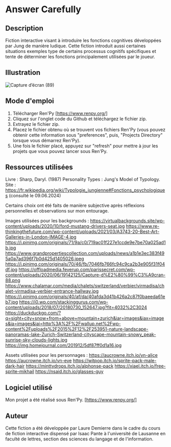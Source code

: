 # Answer Carefully

## Description
Fiction interactive visant à introduire les fonctions cognitives développées par Jung de manière ludique. Cette fiction introduit aussi certaines situations exemples type de certains processus cognitifs spécifiques et tente de déterminer les fonctions principalement utilisées par le joueur.

## Illustration

![Capture d’écran (89)](https://github.com/Call-Me-Deesse/Fiction-interactive/assets/77760910/58d860f3-ce11-4b29-b426-85152c8fa1f8)


## Mode d'emploi

 1. Télécharger Ren'Py [https://www.renpy.org/]
 2. Cliquez sur l'onglet code du Github et téléchargez le fichier zip.
 3. Extrayez le fichier zip.
 4. Placez le fichier obtenu où se trouvent vos fichiers Ren'Py (vous pouvez obtenir cette information sous "preferences", puis, "Projects Directory" lorsque vous démarrez Ren'Py).
 5. Une fois le fichier placé, appuyez sur "refresh" pour mettre à jour les projets que vous pouvez lancer sous Ren'Py.


## Ressources utilisées

Livre : Sharp, Daryl. (1987) Personality Types : Jung's Model of Typology. <br/>
Site : https://fr.wikipedia.org/wiki/Typologie_jungienne#Fonctions_psychologiques (consulté le 09.06.2024) <br/>

Certains choix ont été faits de manière subjective après réflexions personnelles et observations sur mon entourage.

Images utilisées pour les backgrounds : 
https://virtualbackgrounds.site/wp-content/uploads/2020/10/ford-mustang-drivers-seat.jpg
https://www.re-thinkingthefuture.com/wp-content/uploads/2021/03/A3743-20-Best-Art-Galleries-in-London-IMAGE-4.jpg
https://i.pinimg.com/originals/71/9a/c0/719ac01f227e1ccde9e7be70a025ad1b.jpg
https://www.grandpropertiescollection.com/uploads/news/a1b1e3ec383f495a0a7ad396f7b0d425d1405026.jpeg
https://i.pinimg.com/originals/70/46/fb/7046fb766fc94c9ca2b3e905f31f04df.jpg
https://offloadmedia.feverup.com/parissecret.com/wp-content/uploads/2020/06/19142125/Capture-d%E2%80%99%C3%A9cran-88.png
https://www.chalamar.com/media/chalets/switzerland/verbier/virmadisa/chalet-virmadisa-verbier-entrance-hallway.jpg
https://i.pinimg.com/originals/40/af/da/40afda3d41b426a2c87f0baeeda61eb7.jpg
https://i0.wp.com/stackinggurus.com/wp-content/uploads/2018/07/20180730_152647.jpg?fit=4032%2C3024
https://duckduckgo.com/?q=sight+city+snow+from+above+mountain+zurich&iar=images&iax=images&ia=images&iai=http%3A%2F%2Fwallup.net%2Fwp-content%2Fuploads%2F2015%2F12%2F253951-nature-landscape-panoramas-lake-Zurich-Switzerland-cityscape-mountain-snowy_peak-sunrise-sky-clouds-lights.jpg
https://img.homejournal.com/201912/5df87ff0d1a16.jpg

Assets utilisées pour les personnages : 
https://aucrowne.itch.io/vn-alice
https://aucrowne.itch.io/vn-eve
https://witpop.itch.io/sprite-pack-male-dark-hair
https://minttydrops.itch.io/alphonse-pack
https://xiael.itch.io/free-sprite-mikhail
https://nsaid.itch.io/glasses-guy

## Logiciel utilisé

Mon projet a été réalisé sous Ren'Py.
[https://www.renpy.org/]

## Auteur

Cette fiction a été développée par Laure Demierre dans le cadre du cours de fiction interactive dispensé par Isaac Pante à l'université de Lausanne en faculté de lettres, section des sciences du langage et de l'information.
